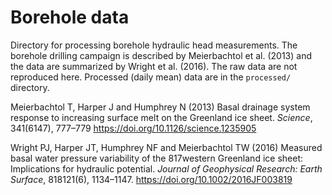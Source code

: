 # Borehole data

Directory for processing borehole hydraulic head measurements. The borehole drilling campaign is described by Meierbachtol et al. (2013) and the data are summarized by Wright et al. (2016). The raw data are not reproduced here. Processed (daily mean) data are in the `processed/` directory.

Meierbachtol T, Harper J and Humphrey N (2013) Basal drainage system response to increasing surface melt on the Greenland ice sheet. *Science*, 341(6147), 777–779 https://doi.org/10.1126/science.1235905

Wright PJ, Harper JT, Humphrey NF and Meierbachtol TW (2016) Measured basal water pressure variability of the
817western Greenland ice sheet: Implications for hydraulic potential. *Journal of Geophysical Research: Earth Surface*,
818121(6), 1134–1147. https://doi.org/10.1002/2016JF003819